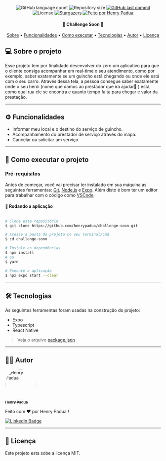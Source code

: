 <p align="center">
  <img alt="GitHub language count" src="https://img.shields.io/github/languages/count/henrypadua/challenge-soon?color=%2304D361&style=for-the-badge">

  <img alt="Repository size" src="https://img.shields.io/github/repo-size/henrypadua/challenge-soon?style=for-the-badge" />

  <a href="https://github.com/henrypadua/challenge-soon/commits/main">
    <img alt="GitHub last commit" src="https://img.shields.io/github/last-commit/henrypadua/challenge-soon?style=for-the-badge" />
  </a>

   <img alt="License" src="https://img.shields.io/badge/license-MIT-brightgreen?style=for-the-badge">

   <a href="https://github.com/henrypadua/challenge-soon/stargazers">
    <img alt="Stargazers" src="https://img.shields.io/github/stars/henrypadua/challenge-soon?style=for-the-badge">
  </a>

  <a href="https://www.linkedin.com/in/henrypadua/">
    <img alt="Feito por Henry Padua" src="https://img.shields.io/badge/feito%20por-Henry%20Padua-%231b9?style=for-the-badge">
  </a>
</p>

<h4 align="center">
	🚧 Challenge Soon 🚧
</h4>

<p align="center">
  <a href="#--sobre-o-projeto">Sobre</a> •
  <a href="#-%EF%B8%8F-funcionalidades">Funcionalidades</a> •
  <a href="#--como-executar-o-projeto">Como executar</a> •
  <a href="#--tecnologias">Tecnologias</a> •
  <a href="#--autor">Autor</a> •
  <a href="#--licença">Licença</a>
</p>

<!-- ![](https://raw.githubusercontent.com/henrypadua/challenge-soon/main/src/assets/cover.jpg) -->

## [](https://github.com/henrypadua/challenge-soon#--sobre-o-projeto) 💻 Sobre o projeto

Esse projeto tem por finalidade desenvolver do zero um aplicativo para que o cliente consiga acompanhar em real-time o seu atendimento, como por exemplo, saber exatamente se um guincho está chegando ou onde ele está com o seu carro. Através dessa tela, a pessoa consegue saber exatamente onde o seu herói (nome que damos ao prestador que irá ajudar🙂 )  está, como qual rua ele se encontra e quanto tempo falta para chegar e valor da prestação.

---

## [](https://github.com/henrypadua/challenge-soon#-%EF%B8%8F-funcionalidades) ⚙️ Funcionalidades

- Informar meu local e o destino do serviço de guincho.
- Acompanhamento do prestador de serviço através do mapa.
- Cancelar ou solicitar um serviço.

---

## [](https://github.com/henrypadua/challenge-soon#--como-executar-o-projeto) 🚀 Como executar o projeto

### Pré-requisitos

Antes de começar, você vai precisar ter instalado em sua máquina as seguintes ferramentas:
[Git](https://git-scm.com), [Node.js](https://nodejs.org/en/) e [Expo](https://docs.expo.dev/).
Além disto é bom ter um editor para trabalhar com o código como [VSCode](https://code.visualstudio.com/).

#### 🧭 Rodando a aplicação

```bash

# Clone este repositório
$ git clone https://github.com/henrypadua/challenge-soon.git

# Acesse a pasta do projeto no seu terminal/cmd
$ cd challenge-soon

# Instale as dependências
$ npm install
# ou
$ yarn

# Execute a aplicação
$ npx expo start --clear

```

---

## [](https://github.com/henrypadua/challenge-soon#--tecnologias) 🛠 Tecnologias

As seguintes ferramentas foram usadas na construção do projeto:

- Expo
- Typescript
- React Native

> Veja o arquivo [package.json](https://github.com/henrypadua/challenge-soon/blob/master/package.json)

---

## [](https://github.com/henrypadua/challenge-soon#--autor) 👨‍🚀 Autor

<a href="https://www.linkedin.com/in/henrypadua/">
 <img style="border-radius: 50%;" src="https://avatars.githubusercontent.com/u/39802652?v=4" width="100px;" alt="Henry Padua"/>
 <br />
 <sub><b>Henry Padua</b></sub></a>
 <br />

Feito com ❤️ por Henry Padua !

[![Linkedin Badge](https://img.shields.io/badge/-LinkedIn-blue?style=for-the-badge&logo=Linkedin&logoColor=white&link=https://www.linkedin.com/in/henrypadua/)](https://www.linkedin.com/in/henrypadua/)

---

## [](https://github.com/henrypadua/challenge-soon#--licença) 📝 Licença

Este projeto esta sobe a licença MIT.